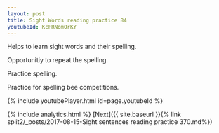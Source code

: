 ```yaml
---
layout: post
title: Sight Words reading practice 84
youtubeId: KcFRNomOrKY
---
```

 
 
Helps to learn sight words and their spelling.

Opportunitiy to repeat the spelling. 

Practice spelling. 
 
Practice for spelling bee competitions. 
 
{% include youtubePlayer.html id=page.youtubeId %}
 
 
{% include analytics.html %} 
[Next]({{ site.baseurl }}{% link  split2/_posts/2017-08-15-Sight sentences reading practice 370.md%})
 
